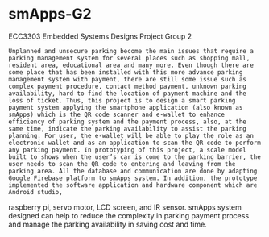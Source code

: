 # smApps-G2
ECC3303 Embedded Systems Designs Project Group 2

    Unplanned and unsecure parking become the main issues that require a parking management system for several places such as shopping mall, resident area, educational area and many more. Even though there are some place that has been installed with this more advance parking management system with payment, there are still some issue such as complex payment procedure, contact method payment, unknown parking availability, hard to find the location of payment machine and the loss of ticket. Thus, this project is to design a smart parking payment system applying the smartphone application (also known as smApps) which is the QR code scanner and e-wallet to enhance efficiency of parking system and the payment process, also, at the same time, indicate the parking availability to assist the parking planning. For user, the e-wallet will be able to play the role as an electronic wallet and as an application to scan the QR code to perform any parking payment. In prototyping of this project, a scale model built to shows when the user’s car is come to the parking barrier, the user needs to scan the QR code to entering and leaving from the parking area. All the database and communication are done by adapting Google Firebase platform to smApps system. In addition, the prototype implemented the software application and hardware component which are Android studio,
raspberry pi, servo motor, LCD screen, and IR sensor. smApps system designed can help to reduce the complexity in parking payment process and manage the parking availability in saving cost and time.
